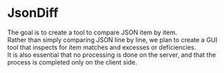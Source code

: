 # JsonDiff
The goal is to create a tool to compare JSON item by item.   
Rather than simply comparing JSON line by line, we plan to create a GUI tool that inspects for item matches and excesses
or deficiencies.  
It is also essential that no processing is done on the server, and that the process is completed only on the client
side.
